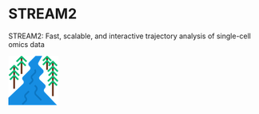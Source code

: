 # STREAM2

STREAM2: Fast, scalable, and interactive trajectory analysis of single-cell omics data

![simba](./docs/static/img/logo.png?raw=true)